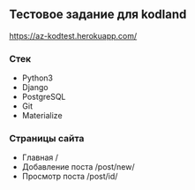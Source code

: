## Тестовое задание для kodland

https://az-kodtest.herokuapp.com/

### Стек
- Python3
- Django
- PostgreSQL
- Git
- Materialize 

### Страницы сайта
- Главная /
- Добавление поста /post/new/
- Просмотр поста /post/id/